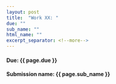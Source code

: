 ```yaml
---
layout: post
title:  "Work XX: "
due: ""
sub_name: ""
html_name: ""
excerpt_separator: <!--more-->
---
```


#### Due: {{ page.due }}

#### Submission name: {{ page.sub_name }}

<!--more-->

##
